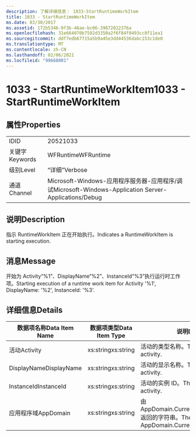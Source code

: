 ```yaml
---
description: 了解详细信息： 1033-StartRuntimeWorkItem
title: 1033 - StartRuntimeWorkItem
ms.date: 03/30/2017
ms.assetid: 172b5346-9f3b-46ae-bc06-39872022376a
ms.openlocfilehash: 31e664070b7592d3350a2f6f84f0493cc8f11ea1
ms.sourcegitcommit: ddf7edb67715a5b9a45e3dd44536dabc153c1de0
ms.translationtype: MT
ms.contentlocale: zh-CN
ms.lasthandoff: 02/06/2021
ms.locfileid: "99668001"
---
```

# <a name="1033---startruntimeworkitem"></a><span data-ttu-id="d66f6-103">1033 - StartRuntimeWorkItem</span><span class="sxs-lookup"><span data-stu-id="d66f6-103">1033 - StartRuntimeWorkItem</span></span>

## <a name="properties"></a><span data-ttu-id="d66f6-104">属性</span><span class="sxs-lookup"><span data-stu-id="d66f6-104">Properties</span></span>  
  
|||  
|-|-|  
|<span data-ttu-id="d66f6-105">ID</span><span class="sxs-lookup"><span data-stu-id="d66f6-105">ID</span></span>|<span data-ttu-id="d66f6-106">2052</span><span class="sxs-lookup"><span data-stu-id="d66f6-106">1033</span></span>|  
|<span data-ttu-id="d66f6-107">关键字</span><span class="sxs-lookup"><span data-stu-id="d66f6-107">Keywords</span></span>|<span data-ttu-id="d66f6-108">WFRuntime</span><span class="sxs-lookup"><span data-stu-id="d66f6-108">WFRuntime</span></span>|  
|<span data-ttu-id="d66f6-109">级别</span><span class="sxs-lookup"><span data-stu-id="d66f6-109">Level</span></span>|<span data-ttu-id="d66f6-110">“详细”</span><span class="sxs-lookup"><span data-stu-id="d66f6-110">Verbose</span></span>|  
|<span data-ttu-id="d66f6-111">通道</span><span class="sxs-lookup"><span data-stu-id="d66f6-111">Channel</span></span>|<span data-ttu-id="d66f6-112">Microsoft-Windows-应用程序服务器-应用程序/调试</span><span class="sxs-lookup"><span data-stu-id="d66f6-112">Microsoft-Windows-Application Server-Applications/Debug</span></span>|  
  
## <a name="description"></a><span data-ttu-id="d66f6-113">说明</span><span class="sxs-lookup"><span data-stu-id="d66f6-113">Description</span></span>  

 <span data-ttu-id="d66f6-114">指示 RuntimeWorkItem 正在开始执行。</span><span class="sxs-lookup"><span data-stu-id="d66f6-114">Indicates a RuntimeWorkItem is starting execution.</span></span>  
  
## <a name="message"></a><span data-ttu-id="d66f6-115">消息</span><span class="sxs-lookup"><span data-stu-id="d66f6-115">Message</span></span>  

 <span data-ttu-id="d66f6-116">开始为 Activity“%1”、DisplayName“%2”、InstanceId“%3”执行运行时工作项。</span><span class="sxs-lookup"><span data-stu-id="d66f6-116">Starting execution of a runtime work item for Activity '%1', DisplayName: '%2', InstanceId: '%3'.</span></span>  
  
## <a name="details"></a><span data-ttu-id="d66f6-117">详细信息</span><span class="sxs-lookup"><span data-stu-id="d66f6-117">Details</span></span>  
  
|<span data-ttu-id="d66f6-118">数据项名称</span><span class="sxs-lookup"><span data-stu-id="d66f6-118">Data Item Name</span></span>|<span data-ttu-id="d66f6-119">数据项类型</span><span class="sxs-lookup"><span data-stu-id="d66f6-119">Data Item Type</span></span>|<span data-ttu-id="d66f6-120">说明</span><span class="sxs-lookup"><span data-stu-id="d66f6-120">Description</span></span>|  
|--------------------|--------------------|-----------------|  
|<span data-ttu-id="d66f6-121">活动</span><span class="sxs-lookup"><span data-stu-id="d66f6-121">Activity</span></span>|<span data-ttu-id="d66f6-122">xs:string</span><span class="sxs-lookup"><span data-stu-id="d66f6-122">xs:string</span></span>|<span data-ttu-id="d66f6-123">活动的类型名称。</span><span class="sxs-lookup"><span data-stu-id="d66f6-123">The type name of the activity.</span></span>|  
|<span data-ttu-id="d66f6-124">DisplayName</span><span class="sxs-lookup"><span data-stu-id="d66f6-124">DisplayName</span></span>|<span data-ttu-id="d66f6-125">xs:string</span><span class="sxs-lookup"><span data-stu-id="d66f6-125">xs:string</span></span>|<span data-ttu-id="d66f6-126">活动的显示名称。</span><span class="sxs-lookup"><span data-stu-id="d66f6-126">The display name of the activity.</span></span>|  
|<span data-ttu-id="d66f6-127">InstanceId</span><span class="sxs-lookup"><span data-stu-id="d66f6-127">InstanceId</span></span>|<span data-ttu-id="d66f6-128">xs:string</span><span class="sxs-lookup"><span data-stu-id="d66f6-128">xs:string</span></span>|<span data-ttu-id="d66f6-129">活动的实例 ID。</span><span class="sxs-lookup"><span data-stu-id="d66f6-129">The instance id of the activity.</span></span>|  
|<span data-ttu-id="d66f6-130">应用程序域</span><span class="sxs-lookup"><span data-stu-id="d66f6-130">AppDomain</span></span>|<span data-ttu-id="d66f6-131">xs:string</span><span class="sxs-lookup"><span data-stu-id="d66f6-131">xs:string</span></span>|<span data-ttu-id="d66f6-132">由 AppDomain.CurrentDomain.FriendlyName 返回的字符串。</span><span class="sxs-lookup"><span data-stu-id="d66f6-132">The string returned by AppDomain.CurrentDomain.FriendlyName.</span></span>|
